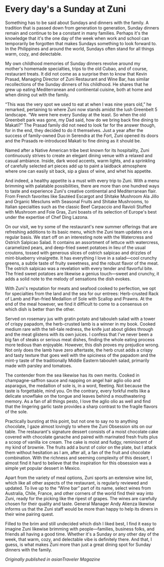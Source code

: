 # Every day's a Sunday at Zuni

Something has to be said about Sundays and dinners with the family. A tradition that is passed down from generation to generation, Sunday dinners remain and continue to be a constant in many families. Perhaps it's the knowledge that it's the one day of the week when work and school can temporarily be forgotten that makes Sundays something to look forward to. In the Philippines and around the world, Sundays often stand for all things warm, cozy, and delectable. 

My own childhood memories of Sunday dinners revolve around my mother's homemade specialties, trips to the old Cubao, and of course, restaurant treats. It did not come as a surprise then to know that Kevin Prasad, Managing Director of Zuni Restaurant and Wine Bar, has similar recollections of the Sunday dinners of his childhood. He shares that he grew up eating Mediterranean and continental cuisine, both at home and when dining out with the family.

“This was the very spot we used to eat at when I was nine years old,” he remarked, pertaining to where Zuni now stands amidst the lush Greenbelt 5 landscape. “We were here every Sunday at the least. So when the old Greenbelt park was gone, my Dad said, how do we bring back fine dining to Makati?” The Prasad family did not need to look far for the answer though, for in the end, they decided to do it themselves. Just a year after the success of family-owned Duo in Serendra at the Fort, Zuni opened its doors and the Prasads re-introduced Makati to fine dining as it should be.

Named after a Native American tribe best known for its hospitality, Zuni continuously strives to create an elegant dining venue with a relaxed and casual ambiance. Inside, dark wood accents, warm lights, and a sprinkling of carefully selected art pieces add up to paint a laidback atmosphere where one can easily sit back, sip a glass of wine, and whet his appetite. 

And indeed, a healthy appetite is a must with every trip to Zuni. With a menu brimming with palatable possibilities, there are more than one hundred ways to taste and experience Zuni's creative continental and Mediterranean flair. From French favorites like Sautéed Escargot and Shitake Mushroom Ala Jillo and Organic Mescluns with Seasonal Fruits and Shitake Mushrooms, to Italian specialties such as the classic Beef Carpaccio and Ravioli Stuffed with Mushroom and Foie Gras, Zuni boasts of its selection of Europe's best under the expertise of Chef Ding Lazona.

On our visit, we try some of the restaurant's new summer offerings that are refreshing additions to its basic menu, which the Zuni team updates on a regular basis. We start off on an interesting note with the Watercress and Ostrich Salpicao Salad. It contains an assortment of lettuce with watercress, caramelized pears, and deep-fried sweet potatoes in lieu of the usual croutons, tossed with generous slices of ostrich salpicao and drizzles of mint-blueberry vinaigrette. It has everything I love in a salad—cool crunchy greens, a subtle taste of fruity sweetness, and the robust flavor of the meat. The ostrich salpicao was a revelation with every tender and flavorful bite. The fried sweet potatoes are likewise a genius touch—sweet and crunchy, it adds a solid note to the melody of sensations the dish evokes.

With Zuni's reputation for meats and seafood cooked to perfection, we opt for specialties from the land and the sea for our entrees: Herb-crusted Rack of Lamb and Pan-fried Medallion of Sole with Scallop and Prawns. At the end of the meal however, we find it difficult to come to a consensus on which dish is better than the other. 

Served on rosemary jus with gratin potato and tabouleh salad with a tower of crispy papadom, the herb-crusted lamb is a winner in my book. Cooked medium rare with the tell-tale redness, the knife just about glides through and the meat glistens with its own juices. I confess that I've never been a big fan of steaks or serious meat dishes, finding the whole eating process more tedious than enjoyable. However, this dish proves my prejudice wrong. Not only does the lamb have zero aftertaste, the herb crust adds a crispy and tasty texture that goes well with the spiciness of the papadom and the mint-y taste of the traditionally Middle Eastern tabouleh salad, primarily made with parsley and tomatoes. 

The contender from the sea likewise has its own merits. Cooked in champagne-saffron sauce and napping on angel hair aglio olio and asparagus, the medallion of sole is, in a word, fleeting. Not because the taste is forgettable, mind you. On the contrary, every forkful melts like a delicate snowflake on the tongue and leaves behind a mouthwatering memory. As a fan of all things pesto, I love the aglio olio as well and find that the lingering garlic taste provides a sharp contrast to the fragile flavors of the sole.

Practically bursting at this point, but not one to say no to anything chocolate, I gaze almost lovingly to where the Zuni Obsession sits on our table. The restaurant's signature dessert consists of a moist chocolate cake covered with chocolate ganache and paired with marinated fresh fruits plus a scoop of vanilla ice cream. The cake is moist and fudgy, reminiscent of my kind of brownie. The fruits add a burst of color on the plate, but I attack them without hesitation as I am, after all, a fan of the fruit and chocolate combination. With the richness and seeming complexity of this dessert, I almost find it hard to believe that the inspiration for this obsession was a simple yet popular dessert in Mexico.

Apart from the variety of meal options, Zuni sports an extensive wine list, which like all other aspects of the restaurant, is regularly reviewed and updated. To live up to the “Wine bar” part of its name, select wines from Australia, Chile, France, and other corners of the world find their way into Zuni, ready for the picking like the ripest of grapes. The wines are carefully chosen for their quality and taste. General Manager Andy Atienza likewise informs us that the Zuni staff would be more than happy to help its diners in their wine pairing quest. 

Filled to the brim and still undecided which dish I liked best, I find it easy to imagine Zuni likewise brimming with people—families, business folks, and friends all having a good time. Whether it's a Sunday or any other day of the week, that warm, cozy, and delectable vibe is definitely there. And that, I guess, is what makes Zuni more than just a great dining spot for Sunday dinners with the family.

_Originally published in asianTraveler Magazine_

